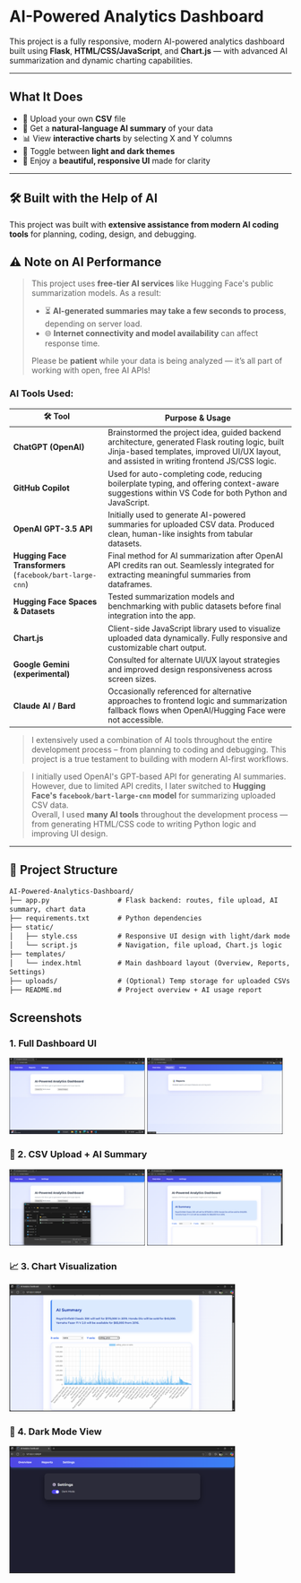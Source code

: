 #  AI-Powered Analytics Dashboard

This project is a fully responsive, modern AI-powered analytics dashboard built using **Flask**, **HTML/CSS/JavaScript**, and **Chart.js** — with advanced AI summarization and dynamic charting capabilities.

---

##  What It Does

- 📂 Upload your own **CSV** file
- 🤖 Get a **natural-language AI summary** of your data
- 📊 View **interactive charts** by selecting X and Y columns
- 🌙 Toggle between **light and dark themes**
- 🎨 Enjoy a **beautiful, responsive UI** made for clarity

---

## 🛠 Built with the Help of AI

This project was built with **extensive assistance from modern AI coding tools** for planning, coding, design, and debugging.

## ⚠️ Note on AI Performance
  
> This project uses **free-tier AI services** like Hugging Face's public summarization models. As a result:
>
> - ⏳ **AI-generated summaries may take a few seconds to process**, depending on server load.  
> - 🌐 **Internet connectivity and model availability** can affect response time.
>
>  Please be **patient** while your data is being analyzed — it’s all part of working with open, free AI APIs!



###  AI Tools Used:

| 🛠 Tool |  Purpose & Usage |
|--------|--------------------|
| **ChatGPT (OpenAI)** | Brainstormed the project idea, guided backend architecture, generated Flask routing logic, built Jinja-based templates, improved UI/UX layout, and assisted in writing frontend JS/CSS logic. |
| **GitHub Copilot** | Used for auto-completing code, reducing boilerplate typing, and offering context-aware suggestions within VS Code for both Python and JavaScript. |
| **OpenAI GPT-3.5 API** | Initially used to generate AI-powered summaries for uploaded CSV data. Produced clean, human-like insights from tabular datasets. |
| **Hugging Face Transformers** (`facebook/bart-large-cnn`) | Final method for AI summarization after OpenAI API credits ran out. Seamlessly integrated for extracting meaningful summaries from dataframes. |
| **Hugging Face Spaces & Datasets** | Tested summarization models and benchmarking with public datasets before final integration into the app. |
| **Chart.js** | Client-side JavaScript library used to visualize uploaded data dynamically. Fully responsive and customizable chart output. |
| **Google Gemini (experimental)** | Consulted for alternate UI/UX layout strategies and improved design responsiveness across screen sizes. |
| **Claude AI / Bard** | Occasionally referenced for alternative approaches to frontend logic and summarization fallback flows when OpenAI/Hugging Face were not accessible. |

>  I extensively used a combination of AI tools throughout the entire development process – from planning to coding and debugging. This project is a true testament to building with modern AI-first workflows.

>  I initially used OpenAI's GPT-based API for generating AI summaries. However, due to limited API credits, I later switched to **Hugging Face's `facebook/bart-large-cnn` model** for summarizing uploaded CSV data.  
>  Overall, I used **many AI tools** throughout the development process — from generating HTML/CSS code to writing Python logic and improving UI design.

---

## 📁 Project Structure

```
AI-Powered-Analytics-Dashboard/
├── app.py                 # Flask backend: routes, file upload, AI summary, chart data
├── requirements.txt       # Python dependencies
├── static/
│   ├── style.css          # Responsive UI design with light/dark mode
│   └── script.js          # Navigation, file upload, Chart.js logic
├── templates/
│   └── index.html         # Main dashboard layout (Overview, Reports, Settings)
├── uploads/               # (Optional) Temp storage for uploaded CSVs
├── README.md              # Project overview + AI usage report
```

##  Screenshots

###  1. Full Dashboard UI
<p float="left">
  <img src="screenshots/dashboard.png" width="48%" />
  <img src="screenshots/reports.png" width="48%" />
</p>

### 📂 2. CSV Upload + AI Summary
<p float="left">
  <img src="screenshots/csv_upload.png" width="48%" />
  <img src="screenshots/ai_summary.png" width="48%" />
</p>

### 📈 3. Chart Visualization
<img src="screenshots/chart.png" width="80%" />

### 🌙 4. Dark Mode View
<img src="screenshots/darkmode.png" width="80%" />
